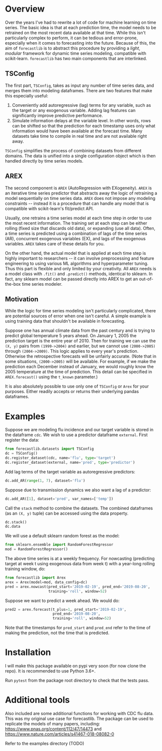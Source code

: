# Overview
Over the years I've had to rewrite a lot of code for machine learning on time series. The basic idea is that at each prediction time, the model needs to be retrained on the most recent data available at that time. While this isn't particularly complex to perform, it can be tedious and error-prone, especially when it comes to forecasting into the future. Because of this, the aim of `forecastlib` is to abstract this procedure by providing a *light*, *modular* framework for dynamic time series modeling, compatible with scikit-learn. `forecastlib` has two main components that are interlinked.

## TSConfig
The first part, `TSConfig`, takes as input any number of time series data, and merges them into modeling dataframes. There are two features that make this especially useful:

1. Conveniently add autoregressive (lag) terms for any variable, such as the target or any exogenous variable. Adding lag features can significantly improve predictive performance.
2. Simulate information delays at the variable level. In other words, rows can be shifted so that the prediction for each timestamp uses only what information would have been available at the forecast time. Many datasets take time to compile in real time and are not available right away.

`TSConfig` simplifies the process of combining datasets from different domains. The data is unified into a single configuration object which is then handled directly by time series models.

## AREX
The second component is `AREX` (AutoRegression with EXogeneity). `AREX` is an iterative time series predictor that abstracts away the logic of retraining a model sequentially on time series data. `AREX` does not impose any modeling constraints -- instead it is a procedure that can handle any model that is compatible with scikit-learn's fit/predict API.

Usually, one retrains a time series model at each time step in order to use the most recent information. The training set at each step can be either rolling (fixed size that discards old data), or expanding (use all data). Often, a time series is predicted using a combination of lags of the time series (AR), concurrent exogenous variables (EX), and lags of the exogenous variables. `AREX` takes care of these details for you.

On the other hand, the actual model that is applied at each time step is highly important to researchers -- it can involve preprocessing and feature engineering to using various ML algorithms and hyperparameter tuning. Thus this part is flexible and only limited by your creativity. All `AREX` needs is a model class with `.fit()` and `.predict()` methods, identical to sklearn. In fact, any sklearn model can be passed directly into AREX to get an
out-of-the-box time series modeler.

## Motivation
While the logic for time series modeling isn't particularly complicated, there are potential sources of error when one isn't careful. A simple example is using training data that shouldn't be available in forecasting.

Suppose one has annual climate data from the past century and is trying to predict global temperature 5 years ahead. On January 1, 2005 the prediction target is the entire year of 2010. Then for training we can use the `(X, y)` pairs from `(1999->2004)` and earlier, but we cannot use `(2000->2005)` through `(2004->2009)`. This logic applies to every year's prediction. Otherwise the retrospective forecasts will be unfairly accurate. (Note that in some situations, `(2000->2005)` will be available. For example, if we make the prediction each December instead of January, we would roughly know the 2005 temperature at the time of prediction. This detail can be specified in `AREX.forecast()` using the `t_known` parameter.)

It is also absolutely possible to use only one of `TSConfig` or `Arex` for your purposes. Either readily accepts or returns their underlying pandas dataframes.

# Examples

Suppose we are modeling flu incidence and our target variable is stored in the dataframe `cdc`. We wish to use a predictor dataframe `external`. First register the data:

```python
from forecastlib.datasets import TSConfig
dc = TSConfig()
dc.register_dataset(cdc, name='flu', type='target')
dc.register_dataset(external, name='pred', type='predictor')
```

Add lag terms of the target variable as autoregressive predictors:
```python
dc.add_AR(range(1, 7), dataset='flu')
```

Suppose due to transmission dynamics we also want a lag of a predictor:
```python
dc.add_AR([1], dataset='pred', var_names=['temp'])
```

Call the `stack` method to combine the datasets. The combined dataframes (as an `(X, y)` tuple) can be accessed using the data property.
```python
dc.stack()
dc.data
```

We will use a default sklearn random forest as the model:
```python
from sklearn.ensemble import RandomForestRegressor
mod = RandomForestRegressor()
```

The above time series is at a weekly frequency. For nowcasting (predicting target at week t using exogenous data from week t) with
a year-long rolling training window, do:
```python
from forecastlib import Arex
arex = Arex(model=mod, data_config=dc)
pred = arex.nowcast(pred_start='2019-02-19', pred_end='2019-08-20',
                    training='roll', window=52)
```

Suppose we want to predict a week ahead. We would do:
```python
pred2 = arex.forecast(t_plus=1, pred_start='2019-02-19',
                      pred_end='2019-08-20',
                      training='roll', window=52)
```

Note that the timestamps for `pred_start` and `pred_end` refer to the time of making the prediction, not the time that is predicted.

# Installation
I will make this package available on pypi very soon (for now clone the repo). It is recommended to use Python 3.6+.

Run `pytest` from the package root directory to check that the tests pass.

# Additional tools
Also included are some additional functions for working with CDC flu data. This was my original use case for forecastlib. The package can be used to replicate the models of many papers, including: <https://www.pnas.org/content/112/47/14473> and <https://www.nature.com/articles/s41467-018-08082-0>

Refer to the examples directory (TODO)
